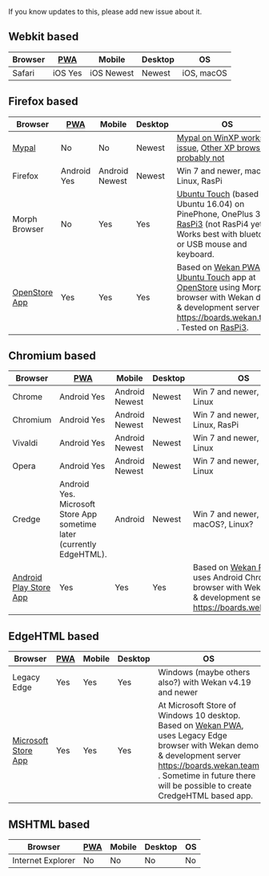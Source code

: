 If you know updates to this, please add new issue about it.

## Webkit based

Browser | [PWA](https://github.com/wekan/wekan/wiki/PWA) | Mobile | Desktop | OS
------- | ----| ------ | ------- | -------
Safari | iOS Yes | iOS Newest | Newest | iOS, macOS

## Firefox based

Browser | [PWA](https://github.com/wekan/wekan/wiki/PWA) | Mobile | Desktop | OS
------- | ----| ------ | ------- | -------
[Mypal](https://feodor2.github.io/Mypal/) | No | No | Newest | [Mypal on WinXP works](https://feodor2.github.io/Mypal/), [issue](https://github.com/wekan/wekan/issues/3132), [Other XP browsers probably not](http://www.xpbrowsers.com/)
Firefox | Android Yes | Android Newest | Newest | Win 7 and newer, macOS, Linux, RasPi
Morph Browser | No | Yes | Yes | [Ubuntu Touch](https://ubports.com) (based on Ubuntu 16.04) on PinePhone, OnePlus 3, [RasPi3](https://ci.ubports.com/job/rootfs/job/rootfs-rpi/) (not RasPi4 yet). Works best with bluetooth or USB mouse and keyboard.
[OpenStore App](https://open-store.io/app/wekan.wekanteam) | Yes | Yes | Yes | Based on [Wekan PWA](https://boards.wekan.team/b/D2SzJKZDS4Z48yeQH/wekan-open-source-kanban-board-with-mit-license/s7SkzYviC2e963FkT), [Ubuntu Touch](https://ubports.com) app at [OpenStore](https://open-store.io/app/wekan.wekanteam) using Morph browser with Wekan demo & development server https://boards.wekan.team . Tested on [RasPi3](https://ci.ubports.com/job/rootfs/job/rootfs-rpi/).

## Chromium based

Browser | [PWA](https://github.com/wekan/wekan/wiki/PWA) | Mobile | Desktop | OS
------- | ----| ------ | ------- | -------
Chrome | Android Yes | Android Newest | Newest | Win 7 and newer, macOS, Linux
Chromium | Android Yes | Android Newest | Newest | Win 7 and newer, macOS, Linux, RasPi
Vivaldi | Android Yes | Android Newest | Newest | Win 7 and newer, macOS, Linux
Opera | Android Yes | Android Newest | Newest | Win 7 and newer, macOS, Linux
Credge | Android Yes. Microsoft Store App sometime later (currently EdgeHTML). | Android | Newest | Win 7 and newer, macOS?, Linux?
[Android Play Store App](https://play.google.com/store/apps/details?id=team.wekan.boards.twa) | Yes | Yes | Yes | Based on [Wekan PWA](https://boards.wekan.team/b/D2SzJKZDS4Z48yeQH/wekan-open-source-kanban-board-with-mit-license/s7SkzYviC2e963FkT), uses Android Chrome browser with Wekan demo & development server https://boards.wekan.team

## EdgeHTML based

Browser | [PWA](https://github.com/wekan/wekan/wiki/PWA) | Mobile | Desktop | OS
------- | ----| ------ | ------- | -------
Legacy Edge | Yes | Yes | Yes | Windows (maybe others also?) with Wekan v4.19 and newer
[Microsoft Store App](https://www.microsoft.com/fi-fi/p/wekan/9p2mrxvd087r#activetab=pivot:overviewtab) | Yes | Yes | Yes | At Microsoft Store of Windows 10 desktop. Based on [Wekan PWA](https://boards.wekan.team/b/D2SzJKZDS4Z48yeQH/wekan-open-source-kanban-board-with-mit-license/s7SkzYviC2e963FkT), uses Legacy Edge browser with Wekan demo & development server https://boards.wekan.team . Sometime in future there will be possible to create CredgeHTML based app.

## MSHTML based

Browser | [PWA](https://github.com/wekan/wekan/wiki/PWA) | Mobile | Desktop | OS
------- | ----| ------ | ------- | -------
Internet Explorer | No | No | No | No | No